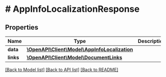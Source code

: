 # # AppInfoLocalizationResponse

## Properties

Name | Type | Description | Notes
------------ | ------------- | ------------- | -------------
**data** | [**\OpenAPI\Client\Model\AppInfoLocalization**](AppInfoLocalization.md) |  | 
**links** | [**\OpenAPI\Client\Model\DocumentLinks**](DocumentLinks.md) |  | 

[[Back to Model list]](../../README.md#documentation-for-models) [[Back to API list]](../../README.md#documentation-for-api-endpoints) [[Back to README]](../../README.md)


